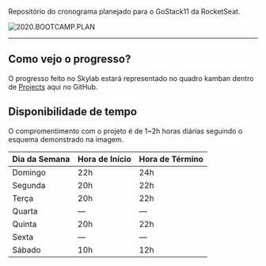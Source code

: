 Repositório do cronograma planejado para o GoStack11 da RocketSeat.

![2020.BOOTCAMP.PLAN](https://hygorbudny.com/images/2020.BOOTCAMP.PLAN.svg)

---

## Como vejo o progresso?

O progresso feito no Skylab estará representado no quadro kamban dentro de [Projects](https://github.com/Hygor/RocketSeat.GoStack11/projects) aqui no GitHub.

## Disponibilidade de tempo

O compromentimento com o projeto é de 1~2h horas diárias seguindo o esquema demonstrado na imagem.

Dia da Semana	| Hora de Início | Hora de Término
------------- | -------------- | ---------------
Domingo | 22h | 24h
Segunda | 20h | 22h
Terça | 20h | 22h
Quarta | — | —
Quinta | 20h | 22h
Sexta | — | — 
Sábado | 10h | 12h
